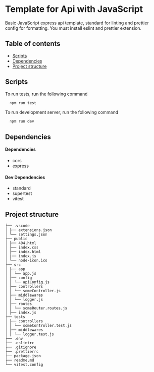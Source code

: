 # Template for Api with JavaScript

Basic JavaScript express api template, standard for linting and prettier config for formatting. You must install eslint and prettier extension.

## Table of contents

- [Scripts](#scripts)
- [Dependencies](#dependencies)
- [Project structure](#project-structure)

## Scripts

To run tests, run the following command

```bash
  npm run test
```

To run development server, run the following command

```bash
  npm run dev
```

## Dependencies

#### Dependencies

- cors
- express

#### Dev Dependencies

- standard
- supertest
- vitest

## Project structure

```
├── .vscode
│ ├── extensions.json
│ └── settings.json
├── public
│ ├── 404.html
│ ├── index.css
│ ├── index.html
│ |── index.js
│ └── node-icon.ico
├── src
│ ├── app
│ │ └── app.js
│ ├── config
│ │ └── apiConfig.js
│ ├── controllers
│ │ └── someController.js
│ ├── middlewares
│ │ └── logger.js
│ ├── routes
│ │ └── someRouter.routes.js
│ ├── index.js
├── tests
│ ├── controllers
│ │ └── someController.test.js
│ ├── middlewares
│ │ └── logger.test.js
├── .env
├── .eslintrc
├── .gitignore
├── .prettierrc
├── package.json
├── readme.md 
└── vitest.config
```
